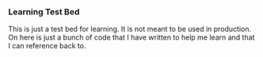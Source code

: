 ### Learning Test Bed
This is just a test bed for learning. It is not meant to be used in production.
On here is just a bunch of code that I have written to help me learn and that I can reference back to.